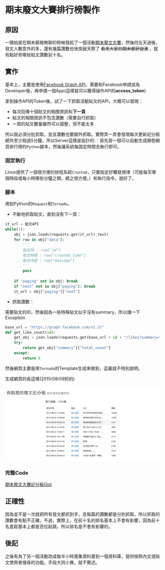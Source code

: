 # 期末廢文大賽排行榜製作

## 原因

一開始是在期末窮極無聊的時候發起了一個活動[期末廢文大賽](https://www.facebook.com/events/832004440226215/)，然後四五天過後，發文人數意外的多，還有幾篇讚數也快突破天際了 ~~看來大家的期末都好崩潰~~ ，就有點好奇哪些貼文讚數前十名。

## 實作

基本上，主要是使用[Facebook Graph API](https://developers.facebook.com/docs/graph-api)，需要和Facebook申請成為Developer後，再申請一個App(這樣就可以獲得操作API的**access\_token**)

拿到操作API的Token後，試了一下抓取活動貼文的API，大概可以發現：

* 每次回傳十個貼文的相關資訊和**下一頁**
* 貼文的相關資訊不包含讚數（需要自行抓取）
* 一頁的貼文數量雖然可以調整，但不能太多

所以就必須分批抓取，並且讚數也要額外抓取。實際弄一弄會發現每次更新記分板總共至少超過5分鐘，所以Server這樣是設計的:：首先寫一個可以自動生成靜態網頁排行榜的`Python`腳本，然後讓系統每固定時間去執行即可。

### 固定執行

Linux提供了一個很方便的排程系統`Crontab`，只要指定好觸發規律（可能每天哪個時段或每小時哪些分鐘之類，總之很方便。）和執行指令，就好了。

### 腳本

用到Python的`Request`和`Tornado`。

* 不斷地抓取貼文，直到沒有下一頁：

```python
it_url = 貼文API
while(1):
    obj = json.loads(requests.get(it_url).text)
    for row in obj["data"]:
        '''
        貼文ID : row["id"]
        貼文時間 : row["created_time"]
        貼文內容 : row["message"]
        '''
        pass

    if "paging" not in obj: break
    if "next" not in obj["paging"]: break
    it_url = obj["paging"]["next"]
```

* 抓取讚數：

需要貼文的ID，然後因為一些特殊貼文似乎沒有summary，所以擋一下Exception

```python
base_url = "https://graph.facebook.com/v2.3/"
def get_like_count(id):
    get_obj = json.loads(requests.get(base_url + id + "/likes?summary=true&" + access_token).text)
    try:
        return get_obj["summary"]["total_count"]
    except:
        return 0
```

然後網頁主要是用`Tornado`的Template生成來做到，這裏就不特別說明。

生成網頁的長這樣(2015/08/09抓的)

![Result](result.png)

### 完整Code

[期末廢文大賽記分板Gist](https://gist.github.com/mudream4869/b1a143d6c14f27cfd642)

## 正確性

因為並不是一次就把所有發文都抓到手，且每篇的讚數都是分別抓取，所以抓取的讚數會有點不正確。不過，實際上，在前十名的排名基本上不會有影響，因為前十名差距基本上都是百位起跳，所以排名是不會有影響的。

## 後記

之後有為了另一個活動改成每半小時蒐集資料塞到一個資料庫，提供按照內文或貼文使用者搜尋的功能。手段大同小異，就不贅述。